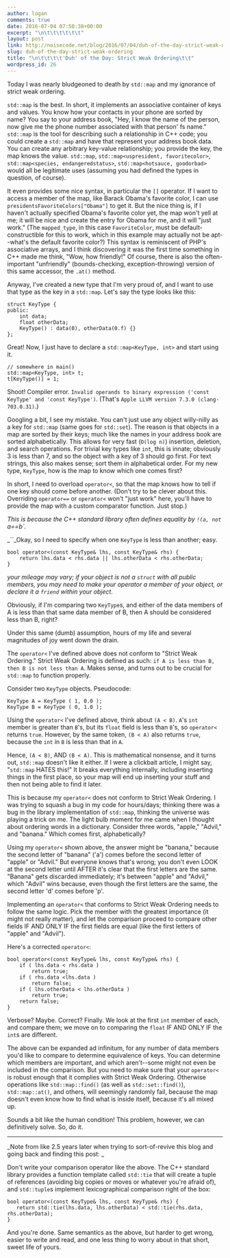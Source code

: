```yaml
---
author: logan
comments: true
date: 2016-07-04 07:50:38+00:00
excerpt: "\n\t\t\t\t\t\t"
layout: post
link: http://noisecode.net/blog/2016/07/04/duh-of-the-day-strict-weak-ordering/
slug: duh-of-the-day-strict-weak-ordering
title: "\n\t\t\t\t'Duh' of the Day: Strict Weak Ordering\t\t"
wordpress_id: 26
---
```



				


Today I was nearly bludgeoned to death by `std::map` and my ignorance of strict weak ordering.




`std::map` is the best. In short, it implements an associative container of keys and values. You know how your contacts in your phone are sorted by name? You say to your address book, "Hey, I know the name of the person, now give me the phone number associated with that person' fs name." `std::map` is the tool for describing such a relationship in C++ code; you could create a `std::map` and have that represent your address book data. You can create any arbitrary key-value relationship; you provide the key, the map knows the value. `std::map`, `std::map<uspresident, favoritecolor>`, `std::map<species, endangeredstatus>`, `std::map<hotsauce, goodorbad>` would all be legitimate uses (assuming you had defined the types in question, of course).




It even provides some nice syntax, in particular the `[]` operator. If I want to access a member of the map, like Barack Obama's favorite color, I can use `presidentsFavoriteColors["Obama"]` to get it. But the nice thing is, if I haven't actually specified Obama's favorite color yet, the map won't yell at me; it will be nice and create the entry for Obama for me, and it will "just work." (The `mapped_type`, in this case `FavoriteColor`, must be default-constructible for this to work, which in this example may actually not be apt--what's the default favorite color?) This syntax is reminiscent of PHP's associative arrays, and I think discovering it was the first time something in C++ made me think, "Wow, how friendly!" Of course, there is also the often-important "unfriendly" (bounds-checking, exception-throwing) version of this same accessor, the `.at()` method.




Anyway, I've created a new type that I'm very proud of, and I want to use that type as the key in a `std::map`. Let's say the type looks like this:



    
    struct KeyType {
    public:
        int data;
        float otherData;
        KeyType() : data(0), otherData(0.f) {}
    };




Great! Now, I just have to declare a `std::map<KeyType, int>` and start using it.



    
    // somewhere in main()
    std::map<KeyType, int> t;
    t[KeyType()] = 1;




Shoot! Compiler error. `Invalid operands to binary expression ('const KeyType' and 'const KeyType')`. (That's `Apple LLVM version 7.3.0 (clang-703.0.31)`.)




Googling a bit, I see my mistake. You can't just use any object willy-nilly as a key for `std::map` (same goes for `std::set`). The reason is that objects in a map are sorted by their keys; much like the names in your address book are sorted alphabetically. This allows for very fast (`O(log n)`) insertion, deletion, and search operations. For trivial key types like `int`, this is innate; obviously 3 is less than 7, and so the object with a key of 3 should go first. For text strings, this also makes sense; sort them in alphabetical order. For my new type, `KeyType`, how is the map to know which one comes first?




In short, I need to overload `operator<`, so that the map knows how to tell if one key should come before another. (Don't try to be clever about this. Overriding `operator==` or `operator<` won't "just work" here, you'll have to provide the map with a custom comparator function. Just stop.)




_This is because the C++ standard library often defines equality by `!(a, not `a==b`._




_``_Okay, so I need to specify when one `KeyType` is less than another; easy.



    
    bool operator<(const KeyType& lhs, const KeyType& rhs) {
        return lhs.data < rhs.data || lhs.otherData < rhs.otherData;
    }
    




_your mileage may vary; if your object is not a `struct` with all public members, you may need to make your operator a member of your object, or declare it a `friend` within your object._




Obviously, if I'm comparing two `KeyType`s, and either of the data members of A is less than that same data member of B, then A should be considered less than B, right?




Under this same (dumb) assumption, hours of my life and several magnitudes of joy went down the drain.




The `operator<` I've defined above does not conform to "Strict Weak Ordering." Strict Weak Ordering is defined as such: `if A is less than B, then B is not less than A`. Makes sense, and turns out to be crucial for `std::map` to function properly.




Consider two `KeyType` objects. Pseudocode:



    
    KeyType A = KeyType ( 1, 0.0 );
    KeyType B = KeyType ( 0, 1.0 );
    




Using the `operator<` I've defined above, think about `(A < B)`. `A`'s `int` member is greater than `B`'s, but its `float` field is less than `B`'s, so `operator<` returns `true`. However, by the same token, `(B < A)` also returns `true`, because the `int` in `B` is less than that in `A`.




Hence, `(A < B)`, AND `(B < A)`. This is mathematical nonsense, and it turns out, `std::map` doesn't like it either. If I were a clickbait article, I might say, "`std::map` HATES this!" It breaks everything internally, including inserting things in the first place, so your map will end up inserting your stuff and then not being able to find it later.




This is because my `operator<` does not conform to Strict Weak Ordering. I was trying to squash a bug in my code for hours/days; thinking there was a bug in the library implementation of `std::map`, thinking the universe was playing a trick on me. The light bulb moment for me came when I thought about ordering words in a dictionary. Consider three words, "apple," "Advil," and "banana." Which comes first, alphabetically?




Using my `operator<` shown above, the answer might be "banana," because the second letter of "banana" ('a') comes before the second letter of "apple" or "Advil." But everyone knows that's wrong; you don't even LOOK at the second letter until AFTER it's clear that the first letters are the same. "Banana" gets discarded immediately; it's between "apple" and "Advil," which "Advil" wins because, even though the first letters are the same, the second letter 'd' comes before 'p'.




Implementing an `operator<` that conforms to Strict Weak Ordering needs to follow the same logic. Pick the member with the greatest importance (it might not really matter), and let the comparison proceed to compare other fields IF AND ONLY IF the first fields are equal (like the first letters of "apple" and "Advil").




Here's a corrected `operator<`:



    
    bool operator<(const KeyType& lhs, const KeyType& rhs) {
        if ( lhs.data < rhs.data )
            return true;
        if ( rhs.data <lhs.data )
            return false;
        if ( lhs.otherData < lhs.otherData )
            return true;
        return false;
    }




Verbose? Maybe. Correct? Finally. We look at the first `int` member of each, and compare them; we move on to comparing the `float` IF AND ONLY IF the `int`s are different.




The above can be expanded ad infinitum, for any number of data members you'd like to compare to determine equivalence of keys. You can determine which members are important, and which aren't--some might not even be included in the comparison. But you need to make sure that your `operator<` is robust enough that it complies with Strict Weak Ordering. Otherwise operations like `std::map::find()` (as well as `std::set::find()`), `std::map::at()`, and others, will seemingly randomly fail, because the map doesn't even know how to find what is inside itself, because it's all mixed up.




Sounds a bit like the human condition! This problem, however, we can definitively solve. So, do it.




* * *




_Note from like 2.5 years later when trying to sort-of-revive this blog and going back and finding this post: _




Don't write your comparison operator like the above. The C++ standard library provides a function template called `std::tie` that will create a tuple of references (avoiding big copies or moves or whatever you're afraid of), and `std::tuple`s implement lexicographical comparison right of the box:



    
    bool operator<(const KeyType& lhs, const KeyType& rhs) { 
       return std::tie(lhs.data, lhs.otherData) < std::tie(rhs.data, rhs.otherData);
    }




And you're done. Same semantics as the above, but harder to get wrong, easier to write and read, and one less thing to worry about in that short, sweet life of yours.


		
